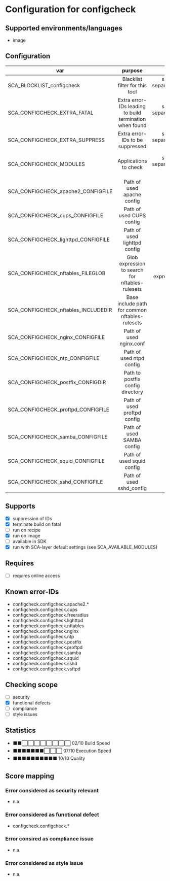 # Configuration for configcheck

## Supported environments/languages

* image

## Configuration

| var | purpose | type | default |
| ------------- |:-------------:| -----:| -----:
| SCA_BLOCKLIST_configcheck | Blacklist filter for this tool | space-separated-list | ""
| SCA_CONFIGCHECK_EXTRA_FATAL | Extra error-IDs leading to build termination when found | space-separated-list | "":
| SCA_CONFIGCHECK_EXTRA_SUPPRESS | Extra error-IDs to be suppressed | space-separated-list | ""
| SCA_CONFIGCHECK_MODULES | Applications to check | space-separated-list | "apache2 cups freeradius lighttpd nftables nginx ntp postfix proftpd samba squid sshd vsftpd"
| SCA_CONFIGCHECK_apache2_CONFIGFILE | Path of used apache config | path | "/etc/apache2/httpd.conf"
| SCA_CONFIGCHECK_cups_CONFIGFILE | Path of used CUPS config | path | "/etc/cups/cupsd.conf"
| SCA_CONFIGCHECK_lighttpd_CONFIGFILE | Path of used lighttpd config | path | "/etc/lighttpd/lighttpd.conf"
| SCA_CONFIGCHECK_nftables_FILEGLOB | Glob expression to search for nftables-rulesets | glob expression | "/etc/nft/rules/*"
| SCA_CONFIGCHECK_nftables_INCLUDEDIR | Base include path for common nftables-rulesets | path | "/etc/nft/rules"
| SCA_CONFIGCHECK_nginx_CONFIGFILE | Path of used nginx.conf | path | "/etc/nginx/nginx.conf"
| SCA_CONFIGCHECK_ntp_CONFIGFILE | Path of used ntpd config | path | "/etc/ntp.conf"
| SCA_CONFIGCHECK_postfix_CONFIGDIR | Path to postfix config directory | path | "/etc/postfix/"
| SCA_CONFIGCHECK_proftpd_CONFIGFILE | Path of used proftpd config | path | "/etc/proftpd.conf"
| SCA_CONFIGCHECK_samba_CONFIGFILE | Path of used SAMBA config | path | "/etc/samba/smb.conf"
| SCA_CONFIGCHECK_squid_CONFIGFILE | Path of used squid config | path | "/etc/squid/squid.conf"
| SCA_CONFIGCHECK_sshd_CONFIGFILE | Path of used sshd_config | path | "/etc/ssh/sshd_config"

## Supports

* [x] suppression of IDs
* [x] terminate build on fatal
* [ ] run on recipe
* [x] run on image
* [ ] available in SDK
* [x] run with SCA-layer default settings (see SCA_AVAILABLE_MODULES)

## Requires

* [ ] requires online access

## Known error-IDs

* configcheck.configcheck.apache2.*
* configcheck.configcheck.cups
* configcheck.configcheck.freeradius
* configcheck.configcheck.lighttpd
* configcheck.configcheck.nftables
* configcheck.configcheck.nginx
* configcheck.configcheck.ntp
* configcheck.configcheck.postfix
* configcheck.configcheck.proftpd
* configcheck.configcheck.samba
* configcheck.configcheck.squid
* configcheck.configcheck.sshd
* configcheck.configcheck.vsftpd

## Checking scope

* [ ] security
* [x] functional defects
* [ ] compliance
* [ ] style issues

## Statistics

* ⬛⬛⬜⬜⬜⬜⬜⬜⬜⬜ 02/10 Build Speed
* ⬛⬛⬛⬛⬛⬛⬛⬜⬜⬜ 07/10 Execution Speed
* ⬛⬛⬛⬛⬛⬛⬛⬛⬛⬛ 10/10 Quality

## Score mapping

### Error considered as security relevant

* n.a.

### Error considered as functional defect

* configcheck.configcheck.*

### Error consired as compliance issue

* n.a.

### Error considered as style issue

* n.a.
